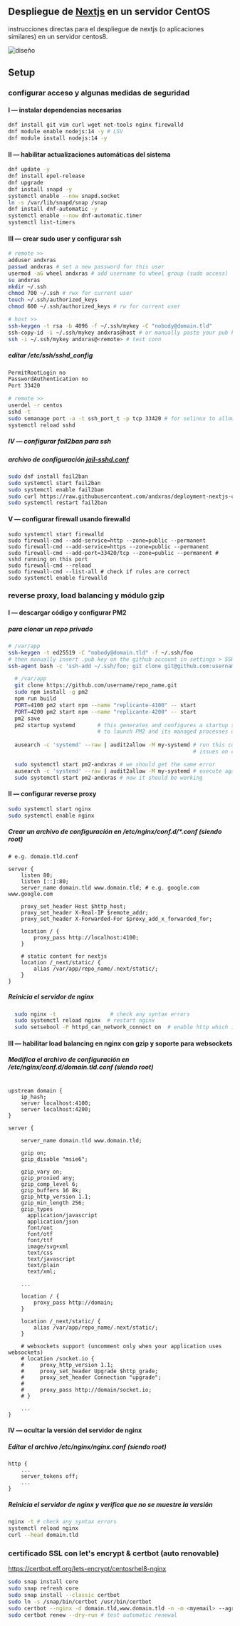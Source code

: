 ## Despliegue de [Nextjs](https://nextjs.org/) en un servidor CentOS

instrucciones directas para el despliegue de nextjs (o aplicaciones similares) en un servidor centos8.

![diseño](https://i.ibb.co/5TK3wmR/preview.png)

## Setup

### configurar acceso y algunas medidas de seguridad

#### I — instalar dependencias necesarias

```sh
dnf install git vim curl wget net-tools nginx firewalld
dnf module enable nodejs:14 -y # LSV
dnf module install nodejs:14 -y
```

#### II — habilitar actualizaciones automáticas del sistema

```sh
dnf update -y
dnf install epel-release
dnf upgrade
dnf install snapd -y
systemctl enable --now snapd.socket
ln -s /var/lib/snapd/snap /snap
dnf install dnf-automatic -y
systemctl enable --now dnf-automatic.timer
systemctl list-timers

```

#### III — crear sudo user y configurar ssh

```sh
# remote >>
adduser andxras
passwd andxras # set a new password for this user
usermod -aG wheel andxras # add username to wheel group (sudo access)
su andxras
mkdir ~/.ssh
chmod 700 ~/.ssh # rwx for current user
touch ~/.ssh/authorized_keys
chmod 600 ~/.ssh/authorized_keys # rw for current user
```

```sh
# host >>
ssh-keygen -t rsa -b 4096 -f ~/.ssh/mykey -C "nobody@domain.tld"
ssh-copy-id -i ~/.ssh/mykey andxras@host # or manually paste your pub key into ~/.ssh/authorized_keys
ssh -i ~/.ssh/mykey andxras@<remote> # test conn
```

##### editar /etc/ssh/sshd_config

```sh
PermitRootLogin no
PasswordAuthentication no
Port 33420
```

```sh
# remote >>
userdel -r centos
sshd -t
sudo semanage port -a -t ssh_port_t -p tcp 33420 # for selinux to allow ssh on this port
systemctl reload sshd
```

##### IV — configurar fail2ban para ssh

##### archivo de configuración [jail-sshd.conf](https://github.com/andxras/deployment-nextjs-centos/blob/main/jail-sshd.conf)

```sh
sudo dnf install fail2ban
sudo systemctl start fail2ban
sudo systemctl enable fail2ban
sudo curl https://raw.githubusercontent.com/andxras/deployment-nextjs-centos/main/jail-sshd.conf > /etc/fail2ban/jail.d/jail-sshd.conf
sudo systemctl restart fail2ban
```

#### V — configurar firewall usando firewalld

```
sudo systemctl start firewalld
sudo firewall-cmd --add-service=http --zone=public --permanent
sudo firewall-cmd --add-service=https --zone=public --permanent
sudo firewall-cmd --add-port=33420/tcp --zone=public --permanent # sshd running on this port
sudo firewall-cmd --reload
sudo firewall-cmd --list-all # check if rules are correct
sudo systemctl enable firewalld
```

### reverse proxy, load balancing y módulo gzip
    
#### I — descargar código y configurar PM2

##### para clonar un repo privado

```sh
# /var/app
ssh-keygen -t ed25519 -C "nobody@domain.tld" -f ~/.ssh/foo
# then manually insert .pub key on the github account in settings > SSH and GPG keys > SSH keys
ssh-agent bash -c 'ssh-add ~/.ssh/foo; git clone git@github.com:username/repo_name.git'
```

```sh
  # /var/app
  git clone https://github.com/username/repo_name.git
  sudo npm install -g pm2
  npm run build
  PORT=4100 pm2 start npm --name "replicante-4100" -- start
  PORT=4200 pm2 start npm --name "replicante-4200" -- start
  pm2 save
  pm2 startup systemd       # this generates and configures a startup script
                            # to launch PM2 and its managed processes on server boot
                            
  ausearch -c 'systemd' --raw | audit2allow -M my-systemd # run this command (as root) and follow instructions to solve pm2
                                                          # issues on centos environments due to selinux

  sudo systemctl start pm2-andxras # we should get the same error
  ausearch -c 'systemd' --raw | audit2allow -M my-systemd # execute again to fix issues
  sudo systemctl start pm2-andxras # now it should be working
```
  
#### II — configurar reverse proxy

```sh
sudo systemctl start nginx
sudo systemctl enable nginx
```

##### Crear un archivo de configuración en /etc/nginx/conf.d/*.conf (siendo root)

```
# e.g. domain.tld.conf

server {
    listen 80;
    listen [::]:80;
    server_name domain.tld www.domain.tld; # e.g. google.com www.google.com
    
    proxy_set_header Host $http_host;
    proxy_set_header X-Real-IP $remote_addr;
    proxy_set_header X-Forwarded-For $proxy_add_x_forwarded_for;
    
    location / {
        proxy_pass http://localhost:4100;
    }
    
    # static content for nextjs
    location /_next/static/ {
        alias /var/app/repo_name/.next/static/;
    }
}
```

##### Reinicia el servidor de nginx

```sh
  sudo nginx -t                 # check any syntax errors
  sudo systemctl reload nginx  # restart nginx
  sudo setsebool -P httpd_can_network_connect on  # enable http which is disabled by default on selinux
```

#### III — habilitar load balancing en nginx con gzip y soporte para websockets

##### Modifica el archivo de configuración en /etc/nginx/conf.d/domain.tld.conf (siendo root)

```

upstream domain {
    ip_hash;
    server localhost:4100;
    server localhost:4200;
}

server {

    server_name domain.tld www.domain.tld;
    
    gzip on;
    gzip_disable "msie6";

    gzip_vary on;
    gzip_proxied any;
    gzip_comp_level 6;
    gzip_buffers 16 8k;
    gzip_http_version 1.1;
    gzip_min_length 256;
    gzip_types
      application/javascript
      application/json
      font/eot
      font/otf
      font/ttf
      image/svg+xml
      text/css
      text/javascript
      text/plain
      text/xml;

    ...
    
    location / {
        proxy_pass http://domain;
    }
    
    location /_next/static/ {
        alias /var/app/repo_name/.next/static/;
    }
    
    # websockets support (uncomment only when your application uses websockets)
    # location /socket.io {
    #     proxy_http_version 1.1;
    #     proxy_set_header Upgrade $http_grade;
    #     proxy_set_header Connection "upgrade";
    # 
    #     proxy_pass http://domain/socket.io;
    # }

    ...
}

```

#### IV — ocultar la versión del servidor de nginx

##### Editar el archivo /etc/nginx/nginx.conf (siendo root)

```
http {
    ...
    server_tokens off;
    ...
}
```

##### Reinicia el servidor de nginx y verifica que no se muestre la versión

```sh
nginx -t # check any syntax errors
systemctl reload nginx
curl --head domain.tld
```

  
### certificado SSL con let's encrypt & certbot (auto renovable)

https://certbot.eff.org/lets-encrypt/centosrhel8-nginx

```sh
sudo snap install core
sudo snap refresh core
sudo snap install --classic certbot
sudo ln -s /snap/bin/certbot /usr/bin/certbot
sudo certbot --nginx -d domain.tld,www.domain.tld -n -m <myemail> --agree-tos # requests a new ssl certificate
sudo certbot renew --dry-run # test automatic renewal
```



